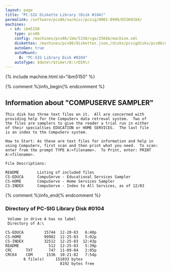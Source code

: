 ```yaml
---
layout: page
title: "PC-SIG Diskette Library (Disk #104)"
permalink: /software/pcx86/sw/misc/pcsig/0001-0999/DISK0104/
machines:
  - id: ibm5150
    type: pcx86
    config: /machines/pcx86/ibm/5150/cga/256kb/machine.xml
    diskettes: /machines/pcx86/diskettes.json,/disks/pcsigdisks/pcx86/diskettes.json
    autoGen: true
    autoMount:
      B: "PC-SIG Library Disk #0104"
    autoType: $date\r$time\rB:\rDIR\r
---
```


{% include machine.html id="ibm5150" %}

{% comment %}info_begin{% endcomment %}

## Information about "COMPUSERVE SAMPLER"

    This disk has three text files on it.  All are concerned with
    providing help for the CompuServ data retreval system.  Two of
    the files are samplers to give the reader a trial run in either
    of their specialties EDUCATION or HOME SERVICES.  The last file
    is an index to the CompuServ system.
    
    How to Start: As these are text files for information and help in
    using CompuServ, first scan and then print what you need.  To scan:
    enter from the prompt TYPE A:<filename>.  To Print, enter: PRINT
    A:<filename>.
    
    File Descriptions:
    
    README        Listing of included files
    CS-EDUCA      CompuServe - Educational Services Sampler
    CS-HOME       CompuServe - Home Services Sampler
    CS-INDEX      CompuServe - Index to All Services, as of 12/83
{% comment %}info_end{% endcomment %}


### Directory of PC-SIG Library Disk #0104

     Volume in drive A has no label
     Directory of A:\

    CS-EDUCA         15744  12-20-83   6:40p
    CS-HOME          99982  12-25-83   5:02p
    CS-INDEX         32512  12-25-83  12:43p
    README             512  12-25-83   5:39p
    CRC      TXT       747  11-09-84   2:05p
    CRCK4    COM      1536  10-21-82   7:54p
            6 file(s)     151033 bytes
                            8192 bytes free
